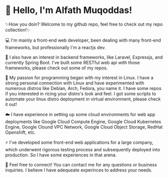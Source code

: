 # 👋 Hello, I'm Alfath Muqoddas!

✨How you doin? Welcome to my github repo, feel free to check out my repo collection!✨

💻 I'm mainly a front-end web developer, been dealing with many front-end frameworks, but professionally I'm a reactjs dev.

🔧 I also have an interest in backend frameworks, like Laravel, Expressjs, and currently Spring Boot. I've built some RESTful web api with those frameworks, please check out some of my repos.

🐧 My passion for programming began with my interest in Linux. I have a strong personal connection with Linux and have experimented with numerous distros like Debian, Arch, Fedora, you name it. I have some repos if you interested in ricing your distro's look and feel. I got some scripts to automate your linux distro deployment in virtual environment, please check it out!

☁️ I have experience in setting up some cloud environments for web app deployments like Google Cloud Compute Engine, Google Cloud Kubernetes Engine, Google Clound VPC Network, Google Cloud Object Storage, RedHat Openshift, etc.

⚡ I've developed some front-end web applications for a large company, which underwent rigorous testing process and subsequently deployed into production. So I have some experiences in that arena.

📧 Feel free to connect! You can contact me for any questions or business inquiries. I believe I have adequeate experinces to address your needs.



